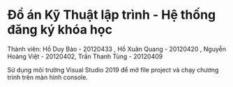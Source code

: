# Đồ án Kỹ Thuật lập trình - Hệ thống đăng ký khóa học
Thành viên: Hồ Duy Bảo - 20120433 , Hồ Xuân Quang - 20120420 , Nguyễn Hoàng Việt - 20120402, Trần Thanh Tùng - 20120409

Sử dụng môi trường Visual Studio 2019 để mở file project và chạy chương trình trên màn hình console.
